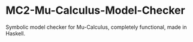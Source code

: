 # MC2-Mu-Calculus-Model-Checker
Symbolic model checker for Mu-Calculus, completely functional, made in Haskell.

